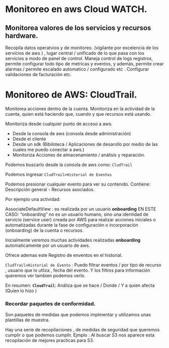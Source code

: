 # Monitoreo en aws Cloud WATCH. 

## Monitorea valores de los servicios y recursos hardware.
Recopila datos operatvios y de monitoreo. (vigilante por excelencia de los servicios de aws ) , lugar central / unificado de lo que pasa con los servicios a modo de panel de control. Maneja control de logs registros, permite configurar todo tipo de metricas y eventos, y además, permite crear alarmas / permite escalado automatico / configurado etc . Configurar validaciones de facturación etc.


#  Monitoreo de AWS: CloudTrail. 

Monitorea acciones dentro de la cuenta.  Monitoriza en la actividad de la cuenta, quien está haciendo que, cuando y que recursos está usando. 

Monitoriza desde cualquier punto de acceso a aws. 
- Desde la consola de aws (consola desde administración)
- Desde el cliente 
- Desde  un sdk (Bibiloteca / Aplicaciones de desarollo por medio de las cuales me puedo conectar a aws.)
- Monitoriza Acciones de almacenamiento / análisis y reparación. 

Podemos buscarlo desde la consola de aws como: ``CludTrail``

Podemos ingresar ``CludTrail>Historial de Eventos``

Podemos presionar cualquier evento para ver su contenido. 
Contiene: Descripción general - Recursos asociados. 

Por ejemplo una actividad: 

AssociateDefaultView : es realizada por un usuario **onboarding** EN ESTE CASO: “onboarding” no es un usuario humano, sino una identidad de servicio (service user) creada por AWS para realizar acciones iniciales o automatizadas durante la fase de configuración o incorporación (onboarding) de la cuenta o recursos. 

Inicialmente veremos muchas actividades realizadas **onboarding** automaticamente por un usuario de aws. 


Ofrece ademas este Registro de enventos en el historial. 

``CludTrail>Historial de Evento`` : Puedo filtrar eventos / por tipo de recurso , usuario que lo utliza , fecha del evento. Y los filtros para información queremos ver tambien podemos verlo. 

En resumen: **``CloudTrail``**:  Análiza que se hace / Donde / Y a quien afecta (Quien lo hizo )


### Recordar paquetes de conformidad. 
Son paquetes de medidas que podemos implmentar y utilizamos unas plantillas de muestra. 

Hay una serie de recopilaciones , de medidas de seguridad que queremos cumplir o que podemos cumplir. Ejmplo : Al buscar S3 nos aparece esta recopilación de mejores practicas para S3. 